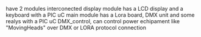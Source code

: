  have 2 modules interconected
 display module has a LCD display and a keyboard with a PIC uC
 main module has a Lora board, DMX unit and some realys with a PIC uC
 DMX_control, can control power echipament like "MovingHeads" over DMX or LORA protocol connection
